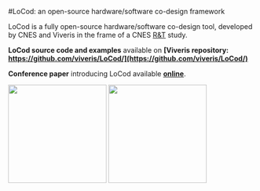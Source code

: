 #LoCod: an open-source hardware/software co-design framework

LoCod is a fully open-source hardware/software co-design tool, developed by CNES and Viveris in the frame of a CNES [R&T](https://rd-cnes.wiin.io/fr/applications/aai-rt/) study.

**LoCod source code and examples** available on **[Viveris repository: https://github.com/viveris/LoCod/](https://github.com/viveris/LoCod/)**

**Conference paper** introducing LoCod available **[online](https://az659834.vo.msecnd.net/eventsairwesteuprod/production-atpi-public/15af554ca44c47829436b1a3f517b8e9)**.

<a href=https://www.viveris.fr></a><img src="https://www.adira.org/wp-content/uploads/2023/04/Viveris-Logo-Baseline-RVB-Rouge.png" width="200"></a>
<a href=https://cnes.fr/><img src="https://cnes.fr/sites/default/files/styles/large/public/drupal/201707/image/is_logo_2017_logo_carre_bleu.jpg" width="200"></a>
